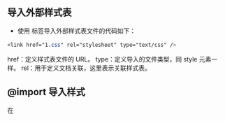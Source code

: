 ## 导入外部样式表

- 使用 <Link> 标签导入外部样式表文件的代码如下：
```css
<link href="1.css" rel="stylesheet" type="text/css" />
```
href：定义样式表文件的 URL。
type：定义导入的文件类型，同 style 元素一样。
rel：用于定义文档关联，这里表示关联样式表。



## @import 导入样式

在 <style> 标签内使用 @import 关键字导入外部样式表文件的方法如下：

```css
<style type="text/css">
    @import url("./1.css");
</style>
```



## 绝对值
绝对值在网页上很少使用，一般用在特殊场合。常见的绝对值单位包括：
英寸（in）：使用最广泛的长度单位。
厘米（cm）：最常用的长度单位。
毫米（mm）：在研究领域使用广泛
磅（pt）：也称点，在印刷领域使用广泛。
pica（pc）：在印刷领域使用广泛。



## 相对值

### em 

表示字体高度，它能够根据字体的 font-size 值来确定大小，例如：

```css
p {
    font-size: 12px;
    line-height: 2em; /* 行高为 24px */
}
```
em 会根据父元素的 font-size 属性值来确定，如果父元素的 font-size 属性单位也为 em，则依次向上元素寻找 font-size 属性值，如果都没有定义，则会根据浏览器默认字体进行换算，默认字体一般为 16px。



### rem

rem 表示字体高度，他们转换为像素大小取决于页根元素的字体大小，即 html 元素的字体大小。根元素字体大小乘以你的 rem 值，例如：

```css
html {
    font-size: 16px;
}
p {
    width: 10rem; /* 160px */
}
```


### ex 

表示字母 x 的高度



### px

px 根据屏幕像素点来确定大小。这样不同的显示分辨率就会使相同取值的 px 单位所显示出来的效果截然不同。



### %

%（百分比）也是一个相对绝对值。一般参考父对象中相同属性的值。例如，如果父元素宽度为 500px，子元素的宽度为百分之 50%，则子元素的实际宽度为 250px。



# 字体

## 字体简写方式
```css
font: [font-style] [font-variant] [font-weight] [font-size]/[line-height] [font-family];
```



## 定义字体大小（font-size）

- xx-small（最小）
- x-small（较小）
- small（小）
- medium（正常）
- large（大）
- x-large（较大）
- xx-large（最大）
- larger（增大）
- smaller（减少）
- length（尺寸）



## 定义字体颜色（color）

取值包括颜色名、十六进制值、RGB/RGBA 等颜色函数
- color: color



## 定义字体粗细（font-weight）

- normal（默认值，相当于取值 400）
- bold（粗体，相当于取值 700）
- bolder（较粗）
- lighter（较细）
- 100 - 900（越大越粗，相反越细）



## 定义艺术字体（font-style）

- normal（默认值）
- italic（斜体）
- oblique（倾斜）



## 定义修饰线（text-decoration）

- none（没有）
- normal（默认值，表示无装饰线）
- underline（下划线效果）
- blink（闪烁效果）
- overline（上划线效果）
- line-through（贯穿线效果）
### text-decoration-line
- 设置装饰线的位置（ none、underline、overline、line-through、blink）
### text-decoration-color
- 设置装饰线的颜色
### text-decoration-style
- 设置装饰线的形状（ solid、double、dotted、dashed、wavy(波浪线) ）
### text-decoration-skip
- 设置文本装饰线必须略过内容中的那些部分
### text-decoration-position
- 设置对象中的下划线的位置



## 定义字体的变体（font-variant）

仅支持拉丁字体，中文字体没有大小写效果区分
- normal（默认值）
- small-caps（小型的大写字母字体）



## 定义大小写字体（text-transfrom）

- none（默认值，表示无转换发生）
- capitalize（表示每个单词的第一个字母转换为大写）
- uppercase（表示把所有字母都转换为大写）
- lowercase（表示把所有字母都转换为小写）



## 定义文本对齐（text-align）

定义文本的水平对齐方式，该属性仅对行内对象有效，如文本、图像、超链接，如果想让块元素对齐显示，如设计网页居中显示，需要特殊方法。
- left、start（默认值，左对齐）
- right、end（右对齐）
- center（居中对齐）
- justify（两端对齐）



## 定义垂直对齐（vertical-align）

world 对准 hello ---- 的基线
```html
<p>hello<span>world</span></p>
```
- auto（将根据 layout-flow 属性的值对齐对象内容）
- baseline（表示默认值，表示将支持 valign 特性的对象内容与基线对齐）
- sub（表示垂直对齐文本的下标）
- super（表示垂直对齐文本的上标）
- top（表示将支持 valign 特性的对象的内容与对象顶部对齐）
- text-top（表示将支持 valign 特性的对象的文本与对象顶部对齐）
- middle（表示将支持 valign 特性的对象的内容与对象中部对齐）
- bottom（表示将支持 valign 特性的对象的内容与对象底部对齐）
- text-bottom（表示将支持 valign 特性的对象的文本与对象底部对齐）
- length（表示由浮点数和单位标识组成的长度值或者百分比）



## 定义文本间距（letter-spacing、word-spacing）

这两个属性的取值都是长度值，由浮点数字和单位标识符组成，默认值为 normal，表示默认间隔
### letter-spacing
- 定义字距
### word-spaing
- 定义词距，以空格为基准进行调节，如果多个单词被连在一起，则视为一个单词，如果汉字被空格分隔，则分隔的多个汉字被视为不同的单词



## 定义行高（line-height）

- normal（默认值，一般为 1.2em）
- length（表示百分比数字，或者浮点数和单位标识符组成的长度值，允许为负值）



## 定义首行缩进（text-index）

- length（表示百分比数字，或者浮点数和单位标识符组成的长度值，允许为负值。建议在设置缩进单位时，以 em 为位置单位，它表示一个字距，这样比较精确确定首行缩进效果）



## 定义图像大小

当为图像仅定义宽度和高度，则浏览器能够自动调整纵横比，使宽和高能够协调缩放，避免图像变形。
- width（宽度）
- height（高度）



## 定义图像边框（border）

```css
div { border: 1px solid red }
```
### border-width
- 定义边框粗细
- ```css
  border-width: 10px 20px 30px 40px;
  /* 上10px 右20px 下30px 左40px */
  ```
### border-style
- 定义边框样式（ solid（实线）、double（双线框）、groove（立体凹槽）、rideg（立体凸槽）、inset（立体凹边）、outset(立体凸边) ）
### border-color
- 定义图像颜色
### opacity
- 不透明度



## 定义圆角特效（border-radius）

- none（初始值）
- length（浮点数字和单位标识符组成的长度值，不可为负值）
### border-top-left-radius
- 定义左上角的圆角
### border-top-right-radius
- 定义右上角的圆角
### border-bottom-left-radius
- 定义左下角的圆角
### border-bottom-right-radius
- 定义右下角的圆角



## 定义阴影特效（box-shadow）

```css
box-shadow: inset 10px 10px 4px orange;
/* 内阴影 水平偏移 垂直偏移 阴影大小 阴影颜色 */
```
- none（初始值，表示没有阴影）
- inset（内阴影）
### 阴影叠加
```css
box-shadow: -10px 0 12px red,
            10px 0 12px blue,
            0 -10px 10px pink,
            0 10px 12px green
```
### 阴影兼容
```css
-moz-box-show: inset 10px 10px orange;			/* 兼容 Gecko 引擎 */
-webkit-box-show: inset 10px 10px 4px orange;	/* 兼容 Webkit 引擎 */
```



## 控制文本溢出（text-overflow）

强制文本换行需要定义两条样式：
1. 强制文本在一行内显示 white-space: nowrap
2. 溢出内容为隐藏 overflow: hidden
- clip（当内联内容移出块容器时，将溢出部分裁切掉，为默认值）
- ellipsis（当内联内容溢出块容器时，将溢出部分替换为 ...）



## 控制文本换行（word-break）

- normal（默认值，依照亚洲语言和非亚洲语言的文本规则，允许在字内换行）
- keep-all（对于中文、韩文、日文，不允许字断开）
- break-all（与 normal 相同）



# 背景图像

## 设置背景（background）
设置所有背景属性如下：
```css
background: [color] [image] [repeat] [attachment] [position] / [size] [origin] [clip];
```



## 设置背景图像（background-image）

- none（默认值，表示无背景图）
- url（表示使用绝对或相对地址指定背景图像）



## 设置显示模式（background-repeat）

- repeat-x（背景图像在横向上平铺）
- repeat-y（背景图像在纵向上平铺）
- repeat（背景图像在横向和纵向上平铺）
- no-repeat（背景图像不平铺）
- space（背景图像以相同的间距平铺且填充满整个容器或某个方向）
- round（背景图像自动缩放，直到适应且填充满整个容器）



## 设置显示模式（background-position）

取值包括两个值，分别是用来定位背景图像的 x 轴，y 轴坐标，取值单位没有限制。具体用法如下：
- length length 、% % 、legnth % （像素 百分比）
- top left 、left top （0% 0%）
- right top 、top right（100% 0）
- bottom left 、left bottom （0 100%）
- center 、center center（50% 50%）
- top 、top center 、center top（50% 0）
- left 、left center 、center left（0 50%）
- right 、right center 、center right（100% 50%）
- bottom 、bottom center 、center bottom （50% 100%）



## 设置固定背景（background-attachment）

- fixed（背景图像相对于浏览器窗口固定）
- local（背景图像相对于元素固定，也就是说，当元素内容滚动时背景图像不会跟着滚动，因为背景图像总是要跟着元素本身）
- scroll（背景图像相对于元素内容固定，也就是说，当元素内容滚动时背景图像也会跟着滚动）



## 设置定位原点（background-origin）

该属性是定位 background-position 属性的定位原点
- border-box（从边框区域开始显示背景）
- padding-box（从补白区域开始显示背景，为默认值）
- content-box（仅在内容区域显示背景）



## 设置裁剪区域（background-cilp）

定义背景图像的裁剪区域
- border-box（从边框区域向外裁剪背景）
- padding-box（从内容区域向外裁剪背景）
- content-box（从内容区域向外裁剪背景）
- text（从前景内容，如文字，区域向外裁剪背景）



## 设置背景图像大小（background-size）

控制背景图像的显示大小
```css
background-size: 600px auto;
background-size: 400px 400px;
background-size: cover;
background-size: contain;
```
- length（浮点数和单位标识符组成的长度值，不可为负值）
- percentage（取值为 0 ~ 100% 的值，不可为负值）
- cover（保持背景图像本身的宽高比例，将图片缩放到正好完全覆盖所定义背景的区域）
- contain（保持图像本身的宽高比例，将图片缩放到宽度或高度正好适应所定义背景区域）



## 设计渐变背景（linaer-gradient）

创建一个线性渐变至少需要两个颜色值，也可以选择设置一个起点或一个方向。简明语法格式如下
```css
linear-gradient( angle, color-stop1, color-stop2 );
linear-gradient( angle, color-stop1, color-stop2 );
linear-gradient( angle, color-stop1, color-stop2 );
```
angle：用来指定渐变的方向，可以使用角度或者关键字来设置。
- tp left（设置渐变从右到左）
- to right（设置渐变从左到右）
- to top（设置渐变从下到上）
- to bottom（设置渐变从上到下，默认值）



## 定义光标样式（cursor）

默认情况下，鼠标指针经过超链接时显示为手形状，使用 css 可以改变这种默认效果。
| 取值                                                         | 说明                                                         |
| ------------------------------------------------------------ | ------------------------------------------------------------ |
| auto                                                         | 基于上下文决定应该显示什么光标                               |
| crosshair                                                    | 十字线光标（+）                                              |
| default                                                      | 基于平台的默认光标样式，通常渲染为一个箭头                   |
| pointer                                                      | 指针光标，表示一个超链接                                     |
| move                                                         | 十字箭头光标，用于标示对象可被移动                           |
| e-resize、ne-resize、nw-resize、n-resize、se-resize、sw-resize、s-resize、w-resize | 表示正在移动某个边，如 se-resize 光标用来表示框的移动开宇于东南角 |
| text                                                         | 表示可以选择文本。通常渲染为 I 形光标                        |
| wait                                                         | 表示程序在忙，需要用户等待，通常渲染为手表或者沙漏           |
| help                                                         | 光标下的对象包含有帮助内容，通常渲染为一个问号或一个气球     |
| <url>URL                                                     | 自定义光标类型的图标路径                                     |



## 定义项目符号类型（list-style-type）

定义列表项目符号的类型，也可以取消项目符号。
|     属性值      |        说明        |     属性值     |        说明        |
| :-------------: | :----------------: | :------------: | :----------------: |
|      disc       |       实心圆       |  upper-roman   |    大写罗马数字    |
|     circle      |       空心圆       |  lower-alpha   |    小写英文字母    |
|     square      |      实心方块      |  upper-latin   |    大写拉丁字母    |
|     decimal     |     阿拉伯数字     |  upper-alpha   |    大写英文字母    |
|   lower-raman   |    小写罗马数字    |      none      |   不使用项目符号   |
| cjk-ideographic |   浅白的表意数字   |    armenian    | 传统的亚美尼亚数字 |
|   lower-greek   | 基本的希腊小写字母 |    georgian    |   传统的乔治数字   |
|    hiragana     |   日文平假名字符   |     hebrew     |  传统的希伯来数字  |
|    katakana     |   日文片假名字符   | hiragana-iroha |   日文平假名序号   |
|   lower-latin   |    小写拉丁字母    | katakana-iroha |   日文片假名序号   |
### list-style-position
定义项目符号的显示位置
- outside（把项目符号显示在列表项的文本行以外，默认值）
- inside（把项目符号显示在列表项的文本行以内）
### list-style-image
自定义项目符号
- url



# 多列布局

## 设置列宽（column-width）
定义单列显示的宽度
- length（用长度值来定义列宽，不允许为负值）
- auto（根据 column-count 自定分配宽度，为默认值）



## 设置列数（column-count）

定义显示的列数，如果定义网页的列数为 3，则不管浏览器窗口怎么调整，页面内容总是遵循三列布局。
- integer（用整数来定义列数，不允许为负值）
- auto（根据 column-width 自定义分配宽度，为默认值）



## 设置间距（column-gap）

定义两栏之间的距离
- length（用长度值来定义列与列之间的空隙，不允许为负值）
- normal（与 font-size 大小相同。假设对象的 font-size 为 16px，则 normal 值为16px）



## 设置列边框（column-rule）

定义每列之间边框的宽度、样式和颜色。

### column-rule-width
设置对象的列与列之间的边框厚度

### column-rule-style
设置对象的列与列之间的边框样式（none、hidden、dotted、dashed、solid、double、groove、ridge、inset、outset）

### column-rule-color
设置对象的列与列之间的边框颜色



## 设置跨列显示（column-span）

定义跨列显示
- none（不跨列）
- all（横跨所有列）



## 设置列高度（column-fill）

定义栏目的高度是否统一
- auto（列高度自适应内容）
- balance（所有列的高度与其中最高的一列统一）



# 选择器

## 元素选择器
- 标签选择器
标签选择器也称为类型选择器，它直接引用 HTML 标签名称，用来匹配同名的所有标签。
```css
p {
    font-size: 12px;
    color: red;
}
```

- 类选择器
类选择器以（.）为前缀，后面是一个类名。应用方法：在标签定义 class 属性，然后设置属性值为类选择器的名称。
```css
.red {
    color: red;
}
.underline {
    text-decoration: underline;
}
```

- ID选择器
ID 选择器以井号（#）为前缀，后面是一个 ID 名。应用方法：在标签定义 id 属性，然后设置属性值为 ID 选择器的名称。
```css
#box {
    width: 200px;
    height: 200px;
    background-color: red;
}
```



## 关系选择器

### 包含选择器
包含选择器通过空格连续两个简单的选择器，前面选择器表示包含的对象，后面选择器表示被包含的对象。

```html
<div id="wrap">
    <div id="header">
        <p>头部区域段落文本</p>
    </div>
    <div id="main">
        <p>主体区域段落文本</p>
    </div>
</div>
```
使用选择器来快速定义样式
```css
#header p {
    font-size: 14px;
}
#main p {
    font-size: 12px;
}
```



### 子选择器
子选择器使用尖角号（>）连续两个简单的选择器，前面选择器表示包含的对象，后面选择器表示被包含的对象。

```html
<h2>
    <span>虞美人 · 春花秋月何时了</span>
</h2>
<div>
    <span>文君能有几多愁？恰似一江春水向东流</span>
</div>
```
使用所有 span 元素的字体大小为 18 像素，再用子选择器定义 h2 元素包含的 span 子元素的字体大小为 28 像素。
```css
span {
    font-size: 18px;
}
h2 > span {
    font-size: 28px;
}
```



### 相邻选择器

相邻选择器使用加号（+）链接两个简单的选择器，前面的选择器指定相邻的前面一个元素，后面选择器指定相邻的后面一个元素。

```html
<style type="text/css">
    h2,h2+p {
        text-align: center;
    }
</style>
<h2>虞美人 · 花月何时了</h2>
<p>李煜</p>
<p>春花秋月何时了</p>
<p>往事知多少</p>
```



### 兄弟选择器

兄弟选择器使用波浪符号（~）链接两个简单的选择器，前面的选择器指定同级的前置元素，后面选择器指定其后同级所有匹配的元素。

```html
<style type="text/css">
    h2~p {
        font-size: 14px;
        color: red;
    }
</style>
<h2>虞美人 · 花月何时了</h2>
<p>李煜</p>
<p>春花秋月何时了</p>
<p>往事知多少</p>
```



### 分组选择器
分组选择器使用逗号（，）链接两个简单的选择器，前面的选择器匹配的元素与后面选择器匹配的元素混合在一起作为分组选择器的结果集。

```css
h1, h2, h3, h4, h5, h6 {
    margin: 0;
    margin-bottom: 10px;
}
```



## 属性选择器

```html
<div class="pic_box">
    <img src="images/bg1.jpg" />
    <div class="nav">
        <a href="#1" class="links item first" title="w3cplus" target="_blank" id="first">1</a>
        <a href="#2" class="links active item" title="test website" target="_blank" lang="zh">2</a>
        <a href="#3" class="links item" title="this is a link" lang="zh-cn">3</a>
        <a href="#4" class="links item" target="_blank" lang="zh-tw">4</a>
        <a href="#5" class="links item" title="zh-cn">5</a>
        <a href="#6" class="links item" title="website link" lang="zh">6</a>
        <a href="#7" class="links item" title="open the website" lang="cn">7</a>
        <a href="#8" class="links item" title="colse the website" lang="en-zh">8</a>
        <a href="#9" class="links item" title="http://www.baidu.com">9</a>
        <a href="#10" class="links item last" id="last">10</a>
    </div>
</div>
```



### E[attr]
选择具有 attr 属性的 E 元素，例如：

```css
.nav a[id] {
    background-color: blue;
    color: yellow;
    font-weight: bold;
}
.nav a[href][title]{
    color: green;
}
```
先择 div.nav 下所有带有 id 属性的元素。



### E[attr="value"]

选择具有 attr 属性，且属性值等于 value 属性的 E 元素

```css
.nav a[id="first"] {
    background: red;
}
.nav a[href="#1"][title]{
    background: yellow;
}
```



### E[attr~="value"]

选择具有 attr 属性，且属性值为用空格分隔的字词列表，其中一个等于 value 的 E 元素。包含由一个值，且该值为 val 的情况。例如：

```css
nav a[title~="website"] {
    background-color: red;
}
```
在 div.nav 下的 a 元素的 title 的属性中，只要其属性值中含有 "website" 就会被选择。



### E[attr^="value"]
选择具有 attr 属性，且属性值为以 value 开头的字符串的 E 元素。例如：

```css
.nav a[title^="http://"] {
    background-color: red;
}
.nav a[title^="moilto:"] {
    background-color: green;
}
```
上面代码表示的是选择了以 title 属性，并且以 "http://" 和 "mailto:" 开头的属性值的所有 a 元素。



### E[attr$="value"] 

选择具有 attr 属性，且属性值为以 value 结尾的字符串的 E 元素。例如：

```css
.nav a[href$="png"] {
    background-color: red;
}
```



### E[attr*="value"]

选择具有 attr 属性，且属性值包含 value 的字符串的 E 元素，例如：

```css
.nav a[title*="site"] {
    color: white;
}
```



### E[attr|="value"]

选择具有 attr 属性，其值是以 value 开头，并用 | 分割的字符串的 E 元素；如果值仅为 value 也将会被选择。例如：

```css
.nav a[lang|="zh"] {
    color: yellow;
}
```
上面的代码会选中 div.nav 中 lang 属性等于 zh 或以 zh- 开头的所有 a 元素



# 伪选择器

伪选择器包括伪类选择器和伪对象选择器。伪选择器能够根据元素或对象的特征、状态、行为进行匹配。
伪选择器以冒号（:）作为前缀标识符。冒号前可以添加限定选择符，限定伪类应用的范围，冒号后为伪类和伪对象名，冒号前后没有空格。



## 伪类选择器列表

| 选择器                | 说明                                                         |
| --------------------- | ------------------------------------------------------------ |
| E:link                | 设置超链接 a 在未被访问前的样式                              |
| E:visited             | 设置超链接 a 在其链接地址已被访问过时的样式                  |
| E:hover               | 设置样式在其鼠标悬停时的样式                                 |
| E:focus               | 设置对象在成为输入焦点时的样式                               |
| E:lang(fr)            | 匹配使用特殊语言的 E 元素                                    |
| E:not(s)              | 匹配不含有 s 选择符的元素 E，除了本身                        |
| E:root                | 匹配 E 元素在文档的根元素。在 HTML 中，根元素永远是 HTML。   |
| E:first-child         | 匹配父元素的第一个子元素 E                                   |
| E:last-child          | 匹配父元素的最后一个子元素 E                                 |
| E:only-child          | 匹配父元素仅有的一个子元素 E                                 |
| E:nth-child(n)        | 匹配父元素的第 n 个子元素 E，假设该子元素不是 E，则选择器无效 |
| E:nth-last-child(n)   | 匹配父元素的倒数第 n 个子元素 E，假设该子元素不是 E，则选择器无效 |
| E:first-of-type       | 匹配同类型中的第一个同级兄弟元素 E                           |
| E:last-of-type        | 匹配同类型中的最后一个同级兄弟元素 E                         |
| E:only-of-type        | 匹配同类型中唯一的一个同级兄弟元素 E                         |
| E:nth-of-type(n)      | 匹配同类型中的第 n 个同级兄弟元素 E                          |
| E:nth-last-of-type(n) | 匹配同类型中的倒数第 n 个同级兄弟元素 E                      |
| E:empty               | 匹配没有任何子元素（包括 text 节点）的元素 E，<p></p>        |
| E:checked             | 匹配用户界面处于选中状态的元素 E，用于 input 的 type 为 radio 与 checkbox 时 |
| E:enabled             | 匹配用户界面上处于可用状态的元素 E                           |
| E:disabled            | 匹配用户界面尚处于禁止状态的元素 E                           |
| E:target              | 匹配相关 URL 指向的 E 元素                                   |



## 伪对象选择器列表

| E:first-letter/E::first-letter | 设置对象内的第一个字符的样式。注意，仅作用于块对象           |
| ------------------------------ | ------------------------------------------------------------ |
| E:first-line/E::first-line     | 设置对象内的第一行的样式。注意，仅作用于块对象               |
| E:before/E::before             | 设置在对象前发生的内容。与 content 属性一起使用，且必须定义 content 属性。 |
| E:after/E::after               | 设置在对象后发生的内容。与 content 属性一起使用，且必须定义 content 属性。 |
| E::placeholder                 | 设置对象文字占位符的样式                                     |
| E::selection                   | 设置对象被选择时的样式                                       |



## 选择器优先级

当多个样式作用于同一个对象，则根据选择器的优先级，确定对象最终应用的样式
- 标签选择器：权重值为 1
- 伪元素或伪对象选择器：权重值为 1
- 类选择器：权重值为 10
- 属性选择器：权重值为 10
- ID 选择器：权重值 100
- 其他选择器：权重值为 0，如通配选择器



# 伸缩盒模型

## 认识 Flebox
Flebox（伸缩盒模型）是一个新的盒子模型，它主要优化了 UI 布局，可以简单地使一个元素居中（包括水平和垂直居中）可以扩大或收缩元素来填充容器的可利用空间，可以改变布局顺序等。
在伸缩容器中，每个子元素都是一个伸缩项目，伸缩项目可以是任意数量的，伸缩容器外和伸缩项目内的一切元素都不受影响。
伸缩项目沿着伸缩容器内的一个伸缩行定位，通常每个伸缩容器有一个伸缩行，在默认情况下，伸缩行和文本方向一致；从左到右，从上到下。
常规布局是基于块和文本流方向，而 Flex 布局是基于 flex-flow 流。

![](https://segmentfault.com/img/remote/1460000008823768?w=659&h=281)

伸缩项目主要是沿着主轴（main axis）,从主轴起点（main-start）到主轴重点（main-end），或者沿着侧轴（cross-axis），从侧轴起点（cross-start）到侧轴重点（cross-end）排列。

主轴（main axis）：伸缩容器的主轴，伸缩项目主要是沿着这条轴进行排列布局。注意，它不一定是水平的，主要取决于 `justify-content` 属性设置。

主轴起点（main-start）和主轴终点：伸缩项目放置在伸缩容器内从主轴起点（main- start）向主轴重点（main-end）方向。

主轴尺寸（main size）：伸缩项目在主轴方向的宽度或高度就是主轴的宽度，伸缩项目垂直于主轴方向的高度或高度属性是主轴的高度。

侧轴（cross axis）：垂直于主轴称为侧轴。它的方向主要取决于主轴方向。

侧轴尺寸（cross size）：伸缩项目在侧轴方向的宽度或高度就是项目的侧轴长度，由哪一个对着侧轴方向来决定。

一个伸缩项目就是一个伸缩容器的子元素，伸缩容器中的文本也被视为一个伸缩项目。伸缩项目中的内容与普通文本流一样。例如，当一个伸缩项目被设置为浮动，用户依然可以在这个伸缩项目中放置一个浮动元素。



# 伸缩盒模型

## 认识 Flebox
Flebox（伸缩盒模型）是一个新的盒子模型，它主要优化了 UI 布局，可以简单地使一个元素居中（包括水平和垂直居中）可以扩大或收缩元素来填充容器的可利用空间，可以改变布局顺序等。
在伸缩容器中，每个子元素都是一个伸缩项目，伸缩项目可以是任意数量的，伸缩容器外和伸缩项目内的一切元素都不受影响。
伸缩项目沿着伸缩容器内的一个伸缩行定位，通常每个伸缩容器有一个伸缩行，在默认情况下，伸缩行和文本方向一致；从左到右，从上到下。
常规布局是基于块和文本流方向，而 Flex 布局是基于 flex-flow 流。

![](./image\3416022087-57c681762836f_articlex.png)

伸缩项目主要是沿着主轴（main axis）,从主轴起点（main-start）到主轴重点（main-end），或者沿着侧轴（cross-axis），从侧轴起点（cross-start）到侧轴重点（cross-end）排列。

主轴（main axis）：伸缩容器的主轴，伸缩项目主要是沿着这条轴进行排列布局。注意，它不一定是水平的，主要取决于 `justify-content` 属性设置。

主轴起点（main-start）和主轴终点：伸缩项目放置在伸缩容器内从主轴起点（main- start）向主轴重点（main-end）方向。

主轴尺寸（main size）：伸缩项目在主轴方向的宽度或高度就是主轴的宽度，伸缩项目垂直于主轴方向的高度或高度属性是主轴的高度。

侧轴（cross axis）：垂直于主轴称为侧轴。它的方向主要取决于主轴方向。

侧轴尺寸（cross size）：伸缩项目在侧轴方向的宽度或高度就是项目的侧轴长度，由哪一个对着侧轴方向来决定。

一个伸缩项目就是一个伸缩容器的子元素，伸缩容器中的文本也被视为一个伸缩项目。伸缩项目中的内容与普通文本流一样。例如，当一个伸缩项目被设置为浮动，用户依然可以在这个伸缩项目中放置一个浮动元素。



## 启动收缩盒（display）

设置元素的 display 属性为 flex 或 inline-flex 可以定义一个伸缩容器。设置为 flex 的容器被渲染为一个块级元素，而设置为 inline-flex 的容器则渲染为一个行内元素。

- flex
- inline-flex

定义伸缩容器，，属性决定容器时行内显示，还是块级显示，它的所有子元素将变成 flex 文档流，被称为伸缩项目。此时，CSS 的 column 属性在伸缩容器上没有效果，同时 float、clear、vertical-align 属性在伸缩项目也没有效果。



## flex-flow（flex-direction + flex-wrap）

flex-flow 属性是 flex-direction 属性和 flex-wrap 属性的简写形式，默认值为 row nowrap。

```css
flex-flow: <flex-direction> || <flex-wrap>;
```



## 设置主轴方向（flex-direction）

定义主轴方向，它适用于伸缩容器。

![](https://upload-images.jianshu.io/upload_images/13944531-c2f97bb8a47d139c.png?imageMogr2/auto-orient/strip|imageView2/2/w/796/format/webp)

- row（ 主轴与行内轴方向作为默认的书写模式，即横向从左到右排列(左对齐) ）
- row-reverse（对齐方式与 row 相反）
- column（主轴与行块轴方向作为默认的书写模式，即纵向从上到下排列(顶对齐)）
- column-reverse（对齐方式与 column 相反）







## 设置行数（flex-wrap）

定义伸缩容器时单行还是多行显示伸缩项目，侧轴的方向决定了新行堆放的方向。

![](https://upload-images.jianshu.io/upload_images/13944531-262f5854ece5b1fd.png?imageMogr2/auto-orient/strip|imageView2/2/w/798/format/webp)

- nowrap（容器为单行，该情况下 flex 子项可能会溢出容器）

![](https://upload-images.jianshu.io/upload_images/13944531-ce8c6f815b5bfc0a.png?imageMogr2/auto-orient/strip|imageView2/2/w/700/format/webp)

- wrap（容器多行，该情况下 flex 子项溢出的部分会被放置在新行，子项内部会发生断行）

![](https://upload-images.jianshu.io/upload_images/13944531-0701b857c3588b37.jpg?imageMogr2/auto-orient/strip|imageView2/2/w/700/format/webp)

- wrap-reverse（反转 wrap 排列）

![](https://upload-images.jianshu.io/upload_images/13944531-0ae21f2bd8af65f8.jpg?imageMogr2/auto-orient/strip|imageView2/2/w/700/format/webp)



## 设置对齐方式（justify-content）

定义伸缩项目沿着主轴线的对齐方式，该属性适用于收缩容器。

![](http://www.ruanyifeng.com/blogimg/asset/2015/bg2015071010.png)

- flex-start（默认值，伸缩项目向一行的起始位置靠齐）

- flex-end（伸缩项目向一行的结束位置靠齐）
- center（伸缩项目向一行的中间位置靠齐）
- space-between（伸缩项目会平均的分布在行里。第一个伸缩项目一行中的最开始位置，最后一个收缩项目在一行中最终点的位置）
- space-around（伸缩项目会平均的分布在行里，两端保留一半的空间）



## 侧轴对齐（align-items）

定义伸缩项目在侧轴上的对齐方式，该属性适用于伸缩容器，注意：需要高度。

![](http://www.ruanyifeng.com/blogimg/asset/2015/bg2015071011.png)

- flex-start（伸缩项目在侧轴起点边的外边距紧靠住该行在侧轴起始的边）
- flex-end（伸缩项目在侧轴终点边的外边距紧靠住该行在侧轴终点的边）
- center（伸缩项目的外边距在该行的侧轴上居中放置）
- baseline（伸缩项目根据他们的基线对齐）
- stretch（默认值，伸缩项目拉伸填充整个伸缩容器）



## 伸缩行对齐（align-content）

定义了多根轴线的对齐方式。如果项目只有一根轴线，该属性不起作用。。

![](http://www.ruanyifeng.com/blogimg/asset/2015/bg2015071012.png)

- flex-start（各行向伸缩容器的起点位置堆叠）
- flex-end（各行向伸缩容器的结束位置堆叠）
- center（各行向伸缩容器的中间位置堆叠）
- space-between（各行在伸缩容器中平均分布）
- space-around（各行在伸缩容器中平均分布，在两边各有一半的空间）
- stretch（默认值，各行将会伸展以占用剩余空间）



## 设置伸缩项目

### flex 属性

flex 属性是 flex-grow,  flex-shrink 和 flex-basis 的简写，默认值为 0 1 auto 。后两个属性可选。

```css
flex: none | [ <'flex-grow'> <'flex-shrink'>? || <'flex-basis'> ]
```



### 项目排序（order）

控制伸缩项目在伸缩容器里的显示顺序

```css
.flex-item { order: <integer> }
```
![](http://www.ruanyifeng.com/blogimg/asset/2015/bg2015071013.png)



###  扩展项目（flex-grow）

定义伸缩项目的扩展能力，决定伸缩容器剩余空间按比例应扩展多少空间。

```css
flex-grow: <number>
```

![](http://www.ruanyifeng.com/blogimg/asset/2015/bg2015071014.png)

如果所有项目的 flex-grow 属性都为 1，则它们将等分剩余空间（如果有的话）。如果一个项目的 flex-grow 属性为2，其他项目都为1，则前者占据的剩余空间将比其他项多一倍。



##  收缩项目（flex-shrink）

属性定义了项目的缩小比例，默认为1，即如果空间不足，该项目将缩小。

```css
flex-shrink: <number>
```

![](http://www.ruanyifeng.com/blogimg/asset/2015/bg2015071015.jpg)

<number> 数值定义收缩比率。不允许为负值，默认值为 1



## 伸缩比例（flex-basis）

设置伸缩基准值，剩余的空间按比例进行伸缩。

- length（用长度值来定义宽度，不允许为负值）
- percentage（用百分比来定义宽度。不允许为负值）
- auto（无特定宽度值，取决于其他属性值）
- content（基于内容自动计算宽度）



## 对齐方式（align-self）

属性允许单个项目有与其他项目不一样的对齐方式，可覆盖`align-items`属性。默认值为`auto`，表示继承父元素的`align-items`属性，如果没有父元素，则等同于`stretch`。

- flex-start（伸缩项目在侧轴起点边的外边距紧靠住该行在侧轴起始的边）
- flex-end（伸缩项目在侧轴终点边的外边距紧靠住该行在侧轴终点的边）
- center（伸缩项目的外边距在该行的侧轴上居中放置）
- baseline（伸缩项目根据他们的基线对齐）
- stretch（默认值，伸缩项目拉伸填充整个伸缩容器）
- auto
- flex-start
- flex-end
- center
- baseline
- stretch





